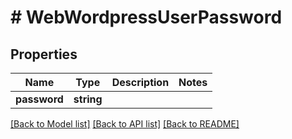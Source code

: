 # # WebWordpressUserPassword

## Properties

Name | Type | Description | Notes
------------ | ------------- | ------------- | -------------
**password** | **string** |  |

[[Back to Model list]](../../README.md#models) [[Back to API list]](../../README.md#endpoints) [[Back to README]](../../README.md)
